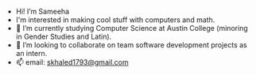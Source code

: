 - Hi! I’m Sameeha 
- I'm interested in making cool stuff with computers and math. 
- 🌱  I’m currently studying Computer Science at Austin College (minoring in Gender Studies and Latin).
- 💞️  I’m looking to collaborate on team software development projects as an intern.
- 📫  email: skhaled1793@gmail.com

<!---
fancynine9/fancynine9 is a ✨ special ✨ repository because its `README.md` (this file) appears on your GitHub profile.
You can click the Preview link to take a look at your changes.
--->
